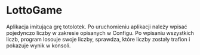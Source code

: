# LottoGame
Aplikacja imitująca grę totolotek.
Po uruchomieniu aplikacji należy wpisać pojedynczo liczby w zakresie opisanych w Configu. Po wpisaniu wszystkich liczb, program losouje swoje liczby, sprawdza, które liczby zostały trafion i pokazuje wynik w konsoli.
